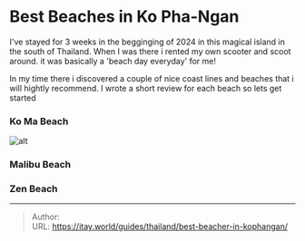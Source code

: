 # Best Beaches in Ko Pha-Ngan


I've stayed for 3 weeks in the begginging of 2024 in this magical island in the
south of Thailand. When I was there i rented my own scooter and scoot around. it
was basically a 'beach day everyday' for me!

In my time there i discovered a couple of nice coast lines and beaches that i
will hightly recommend. I wrote a short review for each beach so lets get
started

### Ko Ma Beach

![alt](/images/ko-ma-beach.jpg)

### Malibu Beach

### Zen Beach


---

> Author: <no value>  
> URL: https://itay.world/guides/thailand/best-beacher-in-kophangan/  

